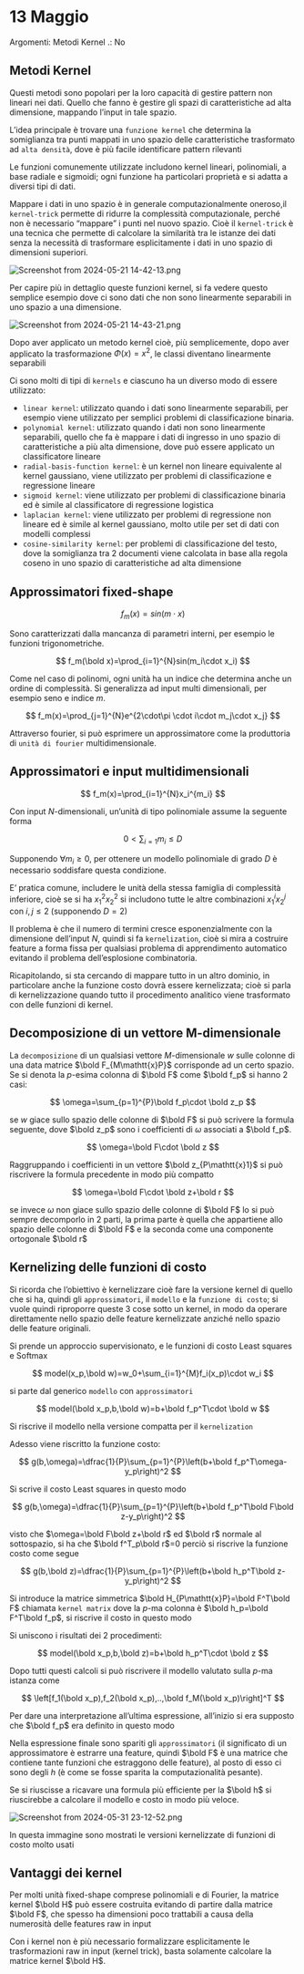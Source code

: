 # 13 Maggio

Argomenti: Metodi Kernel
.: No

## Metodi Kernel

Questi metodi sono popolari per la loro capacità di gestire pattern non lineari nei dati. Quello che fanno è gestire gli spazi di caratteristiche ad alta dimensione, mappando l’input in tale spazio.

L’idea principale è trovare una `funzione kernel` che determina la somiglianza tra punti mappati in uno spazio delle caratteristiche trasformato ad `alta densità`, dove è più facile identificare pattern rilevanti

Le funzioni comunemente utilizzate includono kernel lineari, polinomiali, a base radiale e sigmoidi; ogni funzione ha particolari proprietà e si adatta a diversi tipi di dati.

Mappare i dati in uno spazio è in generale computazionalmente oneroso,il `kernel-trick` permette di ridurre la complessità computazionale, perché non è necessario “mappare” i punti nel nuovo spazio. Cioè il `kernel-trick` è una tecnica che permette di calcolare la similarità tra le istanze dei dati senza la necessità di trasformare esplicitamente i dati in uno spazio di dimensioni superiori.

![Screenshot from 2024-05-21 14-42-13.png](Screenshot_from_2024-05-21_14-42-13.png)

Per capire più in dettaglio queste funzioni kernel, si fa vedere questo semplice esempio dove ci sono dati che non sono linearmente separabili in uno spazio a una dimensione.

![Screenshot from 2024-05-21 14-43-21.png](Screenshot_from_2024-05-21_14-43-21.png)

Dopo aver applicato un metodo kernel cioè, più semplicemente, dopo aver applicato la trasformazione $\Phi(x)=x^2$, le classi diventano linearmente separabili

Ci sono molti di tipi di `kernels` e ciascuno ha un diverso modo di essere utilizzato:

- `linear kernel`: utilizzato quando i dati sono linearmente separabili, per esempio viene utilizzato per semplici problemi di classificazione binaria.
- `polynomial kernel`: utilizzato quando i dati non sono linearmente separabili, quello che fa è mappare i dati di ingresso in uno spazio di caratteristiche a più alta dimensione, dove può essere applicato un classificatore lineare
- `radial-basis-function kernel`: è un kernel non lineare equivalente al kernel gaussiano, viene utilizzato per problemi di classificazione e regressione lineare
- `sigmoid kernel`: viene utilizzato per problemi di classificazione binaria ed è simile al classificatore di regressione logistica
- `laplacian kernel`: viene utilizzato per problemi di regressione non lineare ed è simile al kernel gaussiano, molto utile per set di dati con modelli complessi
- `cosine-similarity kernel`: per problemi di classificazione del testo, dove la somiglianza tra 2 documenti viene calcolata in base alla regola coseno in uno spazio di caratteristiche ad alta dimensione

## Approssimatori fixed-shape

$$
f_m(x)=sin(m\cdot x)
$$

Sono caratterizzati dalla mancanza di parametri interni, per esempio le funzioni trigonometriche.

$$
f_m(\bold x)=\prod_{i=1}^{N}sin(m_i\cdot x_i)
$$

Come nel caso di polinomi, ogni unità ha un indice che determina anche un ordine di complessità. Si generalizza ad input multi dimensionali, per esempio seno e indice $m$.

$$
f_m(x)=\prod_{j=1}^{N}e^{2\cdot\pi \cdot i\cdot m_j\cdot x_j}
$$

Attraverso fourier, si può esprimere un approssimatore come la produttoria di `unità di fourier` multidimensionale.

## Approssimatori e input multidimensionali

$$
f_m(x)=\prod_{i=1}^{N}x_i^{m_i}
$$

Con input $N$-dimensionali, un’unità di tipo polinomiale assume la seguente forma

$$
0<\sum_{i=1}m_i\le D
$$

Supponendo $\forall m_i\ge0$, per ottenere un modello polinomiale di grado $D$ è necessario soddisfare questa condizione.

E’ pratica comune, includere le unità della stessa famiglia di complessità inferiore, cioè se si ha $x_1^2x_2^2$ si includono tutte le altre combinazioni $x_1^ix_2^j$ con $i,j\le2$ (supponendo $D=2$)

Il problema è che il numero di termini cresce esponenzialmente con la dimensione dell’input $N$, quindi si fa `kernelization`, cioè si mira a costruire feature a forma fissa per qualsiasi problema di apprendimento automatico evitando il problema dell’esplosione combinatoria.

Ricapitolando, si sta cercando di mappare tutto in un altro dominio, in particolare anche la funzione costo dovrà essere kernelizzata; cioè si parla di kernelizzazione quando tutto il procedimento analitico viene trasformato con delle funzioni di kernel.

## Decomposizione di un vettore M-dimensionale

La `decomposizione` di un qualsiasi vettore $M$-dimensionale $w$ sulle colonne di una data matrice $\bold F_{M\mathtt{x}P}$ corrisponde ad un certo spazio. Se si denota la $p$-esima colonna di $\bold F$ come $\bold f_p$ si hanno 2 casi:

$$
\omega=\sum_{p=1}^{P}\bold f_p\cdot \bold z_p
$$

se $w$ giace sullo spazio delle colonne di $\bold F$ si può scrivere la formula seguente, dove $\bold z_p$ sono i coefficienti di $\omega$ associati a $\bold f_p$. 

$$
\omega=\bold F\cdot \bold z
$$

Raggruppando i coefficienti in un vettore $\bold z_{P\mathtt{x}1}$ si può riscrivere la formula precedente in modo più compatto

 

$$
\omega=\bold F\cdot \bold z+\bold r
$$

se invece $\omega$ non giace sullo spazio delle colonne di $\bold F$ lo si può sempre decomporlo in 2 parti, la prima parte è quella che appartiene allo spazio delle colonne di $\bold F$ e la seconda come una componente ortogonale $\bold r$

## Kernelizing delle funzioni di costo

Si ricorda che l’obiettivo è kernelizzare cioè fare la versione kernel di quello che si ha, quindi gli `approssimatori`, il `modello` e la `funzione di costo`; si vuole quindi riproporre queste 3 cose sotto un kernel, in modo da operare direttamente nello spazio delle feature kernelizzate anziché nello spazio delle feature originali.

Si prende un approccio supervisionato, e le funzioni di costo Least squares e Softmax

$$
model(x_p,\bold w)=w_0+\sum_{i=1}^{M}f_i(x_p)\cdot w_i
$$

si parte dal generico `modello` con `approssimatori`

$$
model(\bold x_p,b,\bold w)=b+\bold f_p^T\cdot \bold w
$$

Si riscrive il modello nella versione compatta per il `kernelization`

Adesso viene riscritto la funzione costo:

$$
g(b,\omega)=\dfrac{1}{P}\sum_{p=1}^{P}\left(b+\bold f_p^T\omega-y_p\right)^2
$$

Si scrive il costo Least squares in questo modo

$$
g(b,\omega)=\dfrac{1}{P}\sum_{p=1}^{P}\left(b+\bold f_p^T\bold F\bold z-y_p\right)^2
$$

visto che $\omega=\bold F\bold z+\bold r$ ed $\bold r$ normale al sottospazio, si ha che $\bold f^T_p\bold r$=0 perciò si riscrive la funzione costo come segue

$$
g(b,\bold z)=\dfrac{1}{P}\sum_{p=1}^{P}\left(b+\bold h_p^T\bold z-y_p\right)^2
$$

Si introduce la matrice simmetrica $\bold H_{P\mathtt{x}P}=\bold F^T\bold F$ chiamata `kernel matrix` dove la $p$-ma colonna è $\bold h_p=\bold F^T\bold f_p$, si riscrive il costo in questo modo

Si uniscono i risultati dei 2 procedimenti:

$$
model(\bold x_p,b,\bold z)=b+\bold h_p^T\cdot \bold z
$$

Dopo tutti questi calcoli si può riscrivere il modello valutato sulla $p$-ma istanza come

$$
\left[f_1(\bold x_p),f_2(\bold x_p),..,\bold f_M(\bold x_p)\right]^T
$$

Per dare una interpretazione all’ultima espressione, all’inizio si era supposto che $\bold f_p$ era definito in questo modo

Nella espressione finale sono spariti gli `approssimatori` (il significato di un approssimatore è estrarre una feature, quindi $\bold F$ è una matrice che contiene tante funzioni che estraggono delle feature), al posto di esso ci sono degli $h$ (è come se fosse sparita la computazionalità pesante).

Se si riuscisse a ricavare una formula più efficiente per la $\bold h$ si riuscirebbe a calcolare il modello e costo in modo più veloce.

![Screenshot from 2024-05-31 23-12-52.png](Screenshot_from_2024-05-31_23-12-52.png)

In questa immagine sono mostrati le versioni kernelizzate di funzioni di costo molto usati

## Vantaggi dei kernel

Per molti unità fixed-shape comprese polinomiali e di Fourier, la matrice kernel $\bold H$ può essere costruita evitando di partire dalla matrice $\bold F$, che spesso ha dimensioni poco trattabili a causa della numerosità delle features raw in input

Con i kernel non è più necessario formalizzare esplicitamente le trasformazioni raw in input (kernel trick), basta solamente calcolare la matrice kernel $\bold H$.